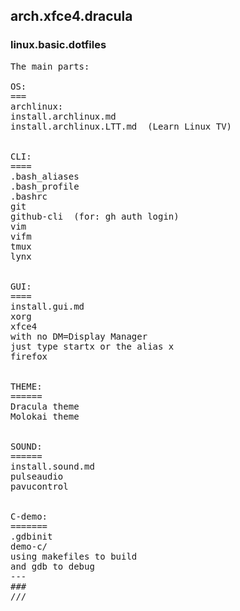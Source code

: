 ## arch.xfce4.dracula
### linux.basic.dotfiles

<pre>
The main parts:

OS:
===
archlinux:
install.archlinux.md
install.archlinux.LTT.md  (Learn Linux TV)


CLI:
====
.bash_aliases
.bash_profile
.bashrc
git
github-cli  (for: gh auth login)
vim
vifm
tmux
lynx


GUI:
====
install.gui.md
xorg
xfce4
with no DM=Display Manager
just type startx or the alias x
firefox


THEME:
======
Dracula theme
Molokai theme


SOUND:
======
install.sound.md
pulseaudio
pavucontrol


C-demo:
=======
.gdbinit
demo-c/
using makefiles to build
and gdb to debug
---
###
///

</pre>

